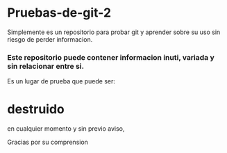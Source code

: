 # Pruebas-de-git-2
Simplemente es un repositorio para probar git y aprender sobre su uso sin riesgo de perder informacion.

### Este repositorio puede contener informacion inuti, variada y sin relacionar entre si.
Es un lugar de prueba que puede ser: 

# destruido

en cualquier momento y sin previo aviso,

Gracias por su comprension
